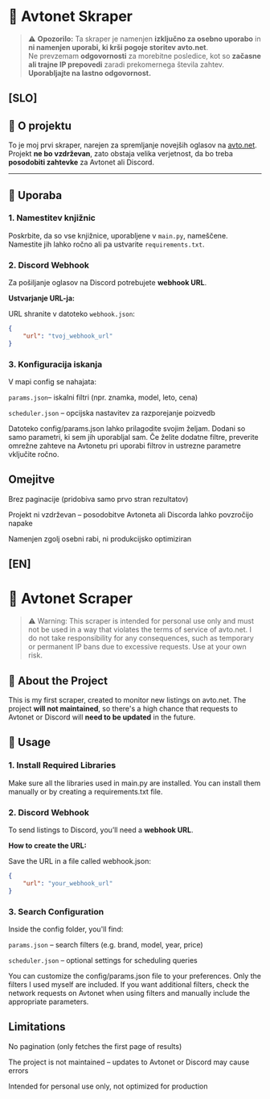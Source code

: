 # 🚗 Avtonet Skraper

> ⚠️ **Opozorilo:** Ta skraper je namenjen **izključno za osebno uporabo** in **ni namenjen uporabi, ki krši pogoje storitev avto.net**.  
> Ne prevzemam **odgovornosti** za morebitne posledice, kot so **začasne ali trajne IP prepovedi** zaradi prekomernega števila zahtev.  
> **Uporabljajte na lastno odgovornost.**

## [SLO]

## 🧰 O projektu

To je moj prvi skraper, narejen za spremljanje novejših oglasov na [avto.net](https://www.avto.net/).
Projekt **ne bo vzdrževan**, zato obstaja velika verjetnost, da bo treba **posodobiti zahtevke** za Avtonet ali Discord.

---

## 🚀 Uporaba

### 1. Namestitev knjižnic

Poskrbite, da so vse knjižnice, uporabljene v `main.py`, nameščene. Namestite jih lahko ročno ali pa ustvarite `requirements.txt`.

### 2. Discord Webhook

Za pošiljanje oglasov na Discord potrebujete **webhook URL**.

**Ustvarjanje URL-ja:**

URL shranite v datoteko `webhook.json`:

```json
{
	"url": "tvoj_webhook_url"
}
```

### 3. Konfiguracija iskanja
V mapi config se nahajata:

`params.json`– iskalni filtri (npr. znamka, model, leto, cena)

`scheduler.json` – opcijska nastavitev za razporejanje poizvedb

Datoteko config/params.json lahko prilagodite svojim željam.
Dodani so samo parametri, ki sem jih uporabljal sam.
Če želite dodatne filtre, preverite omrežne zahteve na Avtonetu pri uporabi filtrov in ustrezne parametre vključite ročno.


## Omejitve
Brez paginacije (pridobiva samo prvo stran rezultatov)

Projekt ni vzdrževan – posodobitve Avtoneta ali Discorda lahko povzročijo napake

Namenjen zgolj osebni rabi, ni produkcijsko optimiziran

## [EN]

# 🚗 Avtonet Scraper

> ⚠️ Warning: This scraper is intended for personal use only and must not be used in a way that violates the terms of service of avto.net.
> I do not take responsibility for any consequences, such as temporary or permanent IP bans due to excessive requests.
> Use at your own risk.

## 🧰 About the Project
This is my first scraper, created to monitor new listings on avto.net.
The project **will not maintained**, so there's a high chance that requests to Avtonet or Discord will **need to be updated** in the future.

## 🚀 Usage

### 1. Install Required Libraries

Make sure all the libraries used in main.py are installed. You can install them manually or by creating a requirements.txt file.

### 2. Discord Webhook

To send listings to Discord, you’ll need a **webhook URL**.

**How to create the URL:**

Save the URL in a file called webhook.json:

```json
{
	"url": "your_webhook_url"
}
```

### 3. Search Configuration

Inside the config folder, you'll find:

`params.json` – search filters (e.g. brand, model, year, price)

`scheduler.json` – optional settings for scheduling queries

You can customize the config/params.json file to your preferences.
Only the filters I used myself are included.
If you want additional filters, check the network requests on Avtonet when using filters and manually include the appropriate parameters.

## Limitations

No pagination (only fetches the first page of results)

The project is not maintained – updates to Avtonet or Discord may cause errors

Intended for personal use only, not optimized for production

